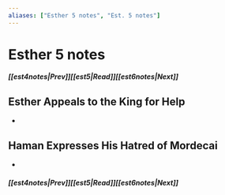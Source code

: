 ```yaml
---
aliases: ["Esther 5 notes", "Est. 5 notes"]
---
```

# Esther 5 notes
##### <span class=arrow-left></span>[[est4notes|Prev]]<span class=navigation-separator></span>[[est5|Read]]<span class=navigation-separator></span>[[est6notes|Next]]<span class=arrow-right></span>
## Esther Appeals to the King for Help
- 
## Haman Expresses His Hatred of Mordecai
- 
##### <span class=arrow-left></span>[[est4notes|Prev]]<span class=navigation-separator></span>[[est5|Read]]<span class=navigation-separator></span>[[est6notes|Next]]<span class=arrow-right></span>
